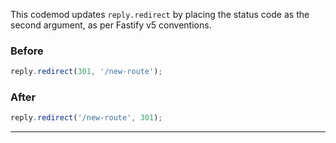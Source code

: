 

This codemod updates `reply.redirect` by placing the status code as the second argument, as per Fastify v5 conventions.

### Before

```ts
reply.redirect(301, '/new-route');
```

### After

```ts
reply.redirect('/new-route', 301);
```

---

